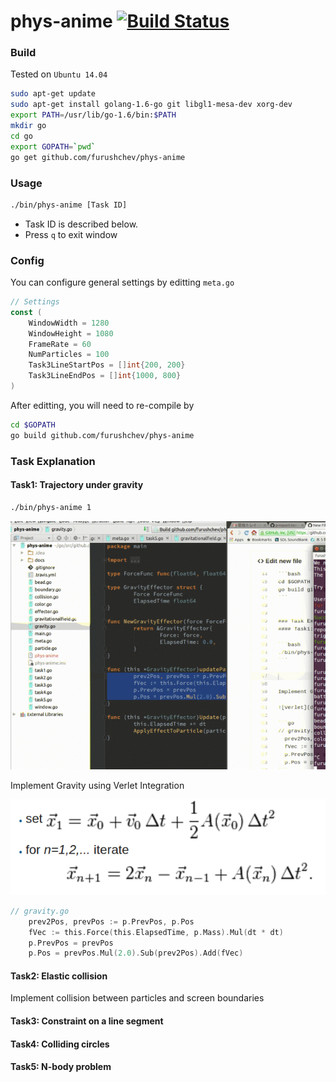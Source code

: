 # phys-anime [![Build Status](https://travis-ci.org/furushchev/phys-anime.svg)](https://travis-ci.org/furushchev/phys-anime)

### Build

Tested on `Ubuntu 14.04` 

```bash
sudo apt-get update
sudo apt-get install golang-1.6-go git libgl1-mesa-dev xorg-dev
export PATH=/usr/lib/go-1.6/bin:$PATH
mkdir go
cd go
export GOPATH=`pwd`
go get github.com/furushchev/phys-anime
```

### Usage

```bash
./bin/phys-anime [Task ID]
```

- Task ID is described below.
- Press `q` to exit window

### Config

You can configure general settings by editting `meta.go`

```go
// Settings
const (
	WindowWidth = 1280
	WindowHeight = 1080
	FrameRate = 60
	NumParticles = 100
	Task3LineStartPos = []int{200, 200}
	Task3LineEndPos = []int{1000, 800}
)
```

After editting, you will need to re-compile by

```bash
cd $GOPATH
go build github.com/furushchev/phys-anime
```


### Task Explanation
#### Task1: Trajectory under gravity

```bash
./bin/phys-anime 1
```

![Task1](docs/task1.gif)

Implement Gravity using Verlet Integration

![Verlet](docs/verlet.png)

```go
// gravity.go
	prev2Pos, prevPos := p.PrevPos, p.Pos
	fVec := this.Force(this.ElapsedTime, p.Mass).Mul(dt * dt)
	p.PrevPos = prevPos
	p.Pos = prevPos.Mul(2.0).Sub(prev2Pos).Add(fVec)
```

#### Task2: Elastic collision

Implement collision between particles and screen boundaries

#### Task3: Constraint on a line segment
#### Task4: Colliding circles
#### Task5: N-body problem
